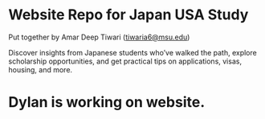 # Website Repo for Japan USA Study
Put together by Amar Deep Tiwari (tiwaria6@msu.edu)

Discover insights from Japanese students who’ve walked the path, explore scholarship opportunities, and get practical tips on applications, visas, housing, and more.

# Dylan is working on website.

